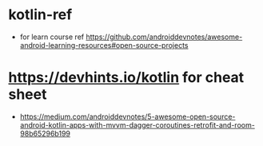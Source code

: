 # kotlin-ref
* for learn course ref https://github.com/androiddevnotes/awesome-android-learning-resources#open-source-projects
# https://devhints.io/kotlin for cheat sheet
* https://medium.com/androiddevnotes/5-awesome-open-source-android-kotlin-apps-with-mvvm-dagger-coroutines-retrofit-and-room-98b65296b199
